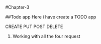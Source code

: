 #Chapter-3

##Todo app
Here i have create a TODO app

CREATE PUT POST DELETE

1. Working with all the four request

